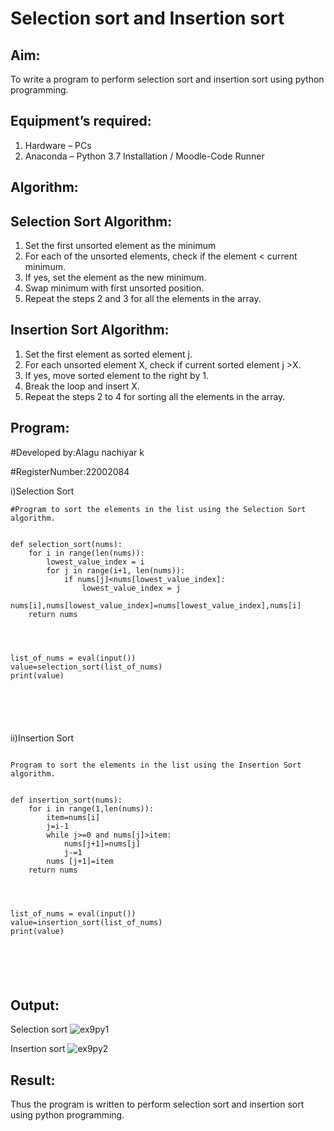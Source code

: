 # Selection sort and Insertion sort
## Aim:
To write a program to perform selection sort and insertion sort using python programming.
## Equipment’s required:
1.	Hardware – PCs
2.	Anaconda – Python 3.7 Installation / Moodle-Code Runner
## Algorithm:
## Selection Sort Algorithm:
1.	Set the first unsorted element as the minimum
2.	For each of the unsorted elements, check if the element < current minimum.
3.	If yes, set the element as the new minimum.
4.	Swap minimum with first unsorted position.
5.	Repeat the steps 2 and 3 for all the elements in the array.
## Insertion Sort Algorithm:
1.	Set the first element as sorted element j.
2.	For each unsorted element X, check if current sorted element j >X.
3.	If yes, move sorted element to the right by 1.
4.	Break the loop and insert X.
5.	Repeat the steps 2 to 4 for sorting all the elements in the array.
## Program:

#Developed by:Alagu nachiyar k

#RegisterNumber:22002084

i)Selection Sort



```
#Program to sort the elements in the list using the Selection Sort algorithm.


def selection_sort(nums):
    for i in range(len(nums)):
        lowest_value_index = i
        for j in range(i+1, len(nums)):
            if nums[j]<nums[lowest_value_index]:
                lowest_value_index = j
        nums[i],nums[lowest_value_index]=nums[lowest_value_index],nums[i]
    return nums   
    
    
    
    
list_of_nums = eval(input())
value=selection_sort(list_of_nums)
print(value)






```
ii)Insertion Sort
```

Program to sort the elements in the list using the Insertion Sort algorithm.


def insertion_sort(nums):
    for i in range(1,len(nums)):
        item=nums[i]
        j=i-1
        while j>=0 and nums[j]>item:
            nums[j+1]=nums[j]
            j-=1
        nums [j+1]=item
    return nums
    
    
    
    
list_of_nums = eval(input())
value=insertion_sort(list_of_nums)
print(value)






```

## Output:
Selection sort
![ex9py1](https://user-images.githubusercontent.com/113497340/192195016-6558ebd0-0c6a-4d10-a2ff-23efe0a355a4.png)

Insertion sort
![ex9py2](https://user-images.githubusercontent.com/113497340/192195059-4323b48e-b50f-424e-b214-fb9cedd01c92.png)




## Result:
Thus the program is written to perform selection sort and insertion sort using python programming.
